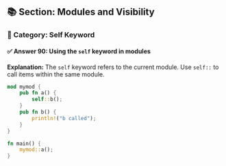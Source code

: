 ## 📚 Section: Modules and Visibility  
### 🔹 Category: Self Keyword  
#### ✅ Answer 90: Using the `self` keyword in modules

**Explanation:**
The `self` keyword refers to the current module. Use `self::` to call items within the same module.

```rust
mod mymod {
    pub fn a() {
        self::b();
    }
    pub fn b() {
        println!("b called");
    }
}

fn main() {
    mymod::a();
}
```
